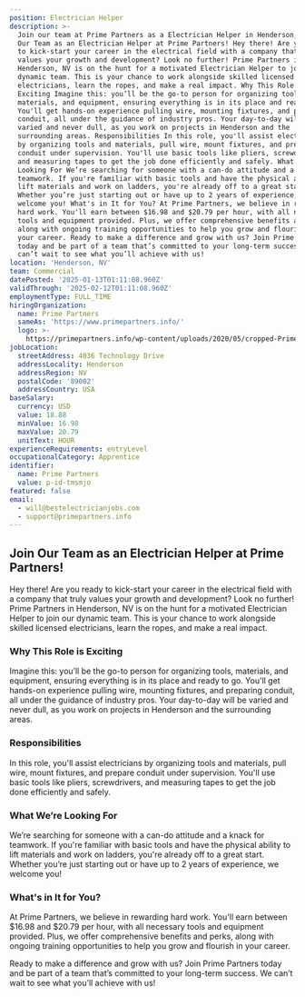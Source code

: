 ```yaml
---
position: Electrician Helper
description: >-
  Join our team at Prime Partners as a Electrician Helper in Henderson, NV. Join
  Our Team as an Electrician Helper at Prime Partners! Hey there! Are you ready
  to kick-start your career in the electrical field with a company that truly
  values your growth and development? Look no further! Prime Partners in
  Henderson, NV is on the hunt for a motivated Electrician Helper to join our
  dynamic team. This is your chance to work alongside skilled licensed
  electricians, learn the ropes, and make a real impact. Why This Role is
  Exciting Imagine this: you’ll be the go-to person for organizing tools,
  materials, and equipment, ensuring everything is in its place and ready to go.
  You'll get hands-on experience pulling wire, mounting fixtures, and preparing
  conduit, all under the guidance of industry pros. Your day-to-day will be
  varied and never dull, as you work on projects in Henderson and the
  surrounding areas. Responsibilities In this role, you'll assist electricians
  by organizing tools and materials, pull wire, mount fixtures, and prepare
  conduit under supervision. You'll use basic tools like pliers, screwdrivers,
  and measuring tapes to get the job done efficiently and safely. What We’re
  Looking For We’re searching for someone with a can-do attitude and a knack for
  teamwork. If you're familiar with basic tools and have the physical ability to
  lift materials and work on ladders, you're already off to a great start.
  Whether you’re just starting out or have up to 2 years of experience, we
  welcome you! What's in It for You? At Prime Partners, we believe in rewarding
  hard work. You'll earn between $16.98 and $20.79 per hour, with all necessary
  tools and equipment provided. Plus, we offer comprehensive benefits and perks,
  along with ongoing training opportunities to help you grow and flourish in
  your career. Ready to make a difference and grow with us? Join Prime Partners
  today and be part of a team that’s committed to your long-term success. We
  can’t wait to see what you’ll achieve with us!
location: 'Henderson, NV'
team: Commercial
datePosted: '2025-01-13T01:11:08.960Z'
validThrough: '2025-02-12T01:11:08.960Z'
employmentType: FULL_TIME
hiringOrganization:
  name: Prime Partners
  sameAs: 'https://www.primepartners.info/'
  logo: >-
    https://primepartners.info/wp-content/uploads/2020/05/cropped-Prime-Partners-Logo-NO-BG-1-1.png
jobLocation:
  streetAddress: 4036 Technology Drive
  addressLocality: Henderson
  addressRegion: NV
  postalCode: '89002'
  addressCountry: USA
baseSalary:
  currency: USD
  value: 18.88
  minValue: 16.98
  maxValue: 20.79
  unitText: HOUR
experienceRequirements: entryLevel
occupationalCategory: Apprentice
identifier:
  name: Prime Partners
  value: p-id-tmsmjo
featured: false
email:
  - will@bestelectricianjobs.com
  - support@primepartners.info
---
```




## Join Our Team as an Electrician Helper at Prime Partners!

Hey there! Are you ready to kick-start your career in the electrical field with a company that truly values your growth and development? Look no further! Prime Partners in Henderson, NV is on the hunt for a motivated Electrician Helper to join our dynamic team. This is your chance to work alongside skilled licensed electricians, learn the ropes, and make a real impact.

### Why This Role is Exciting

Imagine this: you’ll be the go-to person for organizing tools, materials, and equipment, ensuring everything is in its place and ready to go. You'll get hands-on experience pulling wire, mounting fixtures, and preparing conduit, all under the guidance of industry pros. Your day-to-day will be varied and never dull, as you work on projects in Henderson and the surrounding areas.

### Responsibilities

In this role, you'll assist electricians by organizing tools and materials, pull wire, mount fixtures, and prepare conduit under supervision. You'll use basic tools like pliers, screwdrivers, and measuring tapes to get the job done efficiently and safely.

### What We’re Looking For

We’re searching for someone with a can-do attitude and a knack for teamwork. If you're familiar with basic tools and have the physical ability to lift materials and work on ladders, you're already off to a great start. Whether you’re just starting out or have up to 2 years of experience, we welcome you!

### What's in It for You?

At Prime Partners, we believe in rewarding hard work. You'll earn between $16.98 and $20.79 per hour, with all necessary tools and equipment provided. Plus, we offer comprehensive benefits and perks, along with ongoing training opportunities to help you grow and flourish in your career. 

Ready to make a difference and grow with us? Join Prime Partners today and be part of a team that’s committed to your long-term success. We can’t wait to see what you’ll achieve with us!
